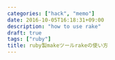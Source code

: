 ```yaml
---
categories: ["hack", "memo"]
date: 2016-10-05T16:18:31+09:00
description: "how to use rake"
draft: true
tags: ["ruby"]
title: ruby製makeツールrakeの使い方
---
```



